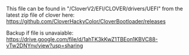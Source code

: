 This file can be found in "/CloverV2/EFI/CLOVER/drivers/UEFI" from the latest zip file of clover here: https://github.com/CloverHackyColor/CloverBootloader/releases

Backup if file is unavaiable: https://drive.google.com/file/d/1ahTK3kKwZ1TBEon1KBVC88-vTw2DNYnv/view?usp=sharing